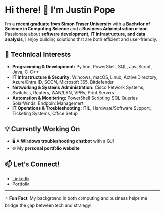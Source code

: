 # Hi there! 👋 I'm Justin Pope  

I’m a **recent graduate from Simon Fraser University** with a **Bachelor of Science in Computing Science** and a **Business Administration minor**. Passionate about **software development, IT infrastructure, and data analysis**, I enjoy building solutions that are both efficient and user-friendly.  

## 🔹 Technical Interests  
- **Programming & Development:** Python, PowerShell, SQL, JavaScript, Java, C, C++  
- **IT Infrastructure & Security:** Windows, macOS, Linux, Active Directory, Azure/Entra ID, SCCM, Microsoft 365, Bitdefender  
- **Networking & Systems Administration:** Cisco Network Systems, Switches, Routers, WAN/LAN, VPNs, Print Servers  
- **Automation & Monitoring:** PowerShell Scripting, SQL Queries, SolarWinds, Endpoint Management  
- **IT Operations & Troubleshooting:** ITIL, Hardware/Software Support, Ticketing Systems, Office Setup  

## 💡 Currently Working On  
- 🖥️ A **Windows troubleshooting chatbot** with a GUI  
- 🌐 My **personal portfolio website**  

## 📫 Let's Connect!  
- [LinkedIn](https://www.linkedin.com/in/justinpope2001/)  
- [Portfolio](https://justinpope.ca/)  

---

⭐ **Fun Fact:** My background in both computing and business helps me bridge the gap between tech and strategy! 
